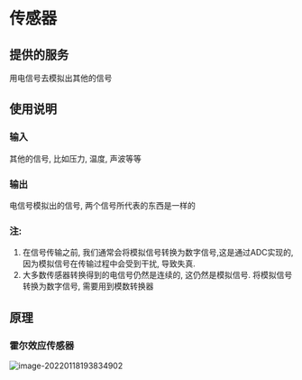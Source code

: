 # 传感器

## 提供的服务

用电信号去模拟出其他的信号

## 使用说明

### 输入

其他的信号, 比如压力, 温度, 声波等等

### 输出

电信号模拟出的信号, 两个信号所代表的东西是一样的

### 注:

1. 在信号传输之前, 我们通常会将模拟信号转换为数字信号,这是通过ADC实现的, 因为模拟信号在传输过程中会受到干扰, 导致失真.
2. 大多数传感器转换得到的电信号仍然是连续的, 这仍然是模拟信号. 将模拟信号转换为数字信号, 需要用到模数转换器

## 原理

### 霍尔效应传感器

![image-20220118193834902](../../../../AppData/Roaming/Typora/typora-user-images/image-20220118193834902.png)

